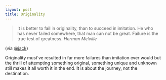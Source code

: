 ```yaml
---
layout: post
title: Originality
---
```


> It is better to fail in originality, than to succeed in imitation. He who has never failed somewhere, that man can not be great. Failure is the true test of greatness.
> <cite>Herman Melville</cite>

(via [@jack](http://www.twitter.com/jack))

Originality must've resulted in far more failures than imitation ever would but the thrill of attempting something original, something unique and unknown still makes it all worth it in the end. It is about the journey, not the destination.
